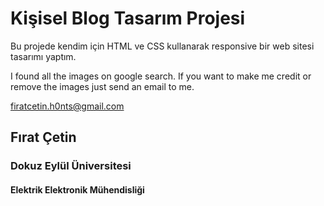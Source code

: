 # Kişisel Blog Tasarım Projesi

Bu projede kendim için HTML ve CSS kullanarak responsive bir web sitesi tasarımı yaptım. 

I found all the images on google search. If you want to make me credit or remove the images just send an email to me.

firatcetin.h0nts@gmail.com

## Fırat Çetin
### Dokuz Eylül Üniversitesi 
#### Elektrik Elektronik Mühendisliği

